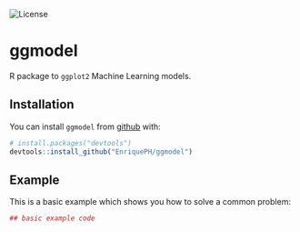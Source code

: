 
<!-- README.md is generated from README.Rmd. Please edit that file -->
![License](https://img.shields.io/:license-mit-blue.svg)

ggmodel
=======

R package to `ggplot2` Machine Learning models.

Installation
------------

You can install `ggmodel` from [github](https://github.com/) with:

``` r
# install.packages("devtools")
devtools::install_github("EnriquePH/ggmodel")
```

Example
-------

This is a basic example which shows you how to solve a common problem:

``` r
## basic example code
```
